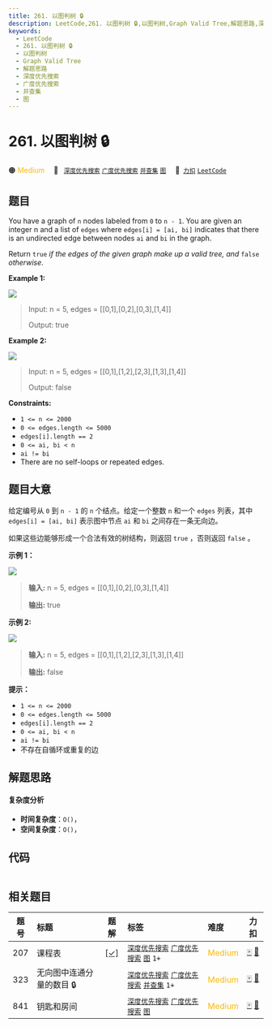```yaml
---
title: 261. 以图判树 🔒
description: LeetCode,261. 以图判树 🔒,以图判树,Graph Valid Tree,解题思路,深度优先搜索,广度优先搜索,并查集,图
keywords:
  - LeetCode
  - 261. 以图判树 🔒
  - 以图判树
  - Graph Valid Tree
  - 解题思路
  - 深度优先搜索
  - 广度优先搜索
  - 并查集
  - 图
---
```


# 261. 以图判树 🔒

🟠 <font color=#ffb800>Medium</font>&emsp; 🔖&ensp; [`深度优先搜索`](/tag/depth-first-search.md) [`广度优先搜索`](/tag/breadth-first-search.md) [`并查集`](/tag/union-find.md) [`图`](/tag/graph.md)&emsp; 🔗&ensp;[`力扣`](https://leetcode.cn/problems/graph-valid-tree) [`LeetCode`](https://leetcode.com/problems/graph-valid-tree)

## 题目

You have a graph of `n` nodes labeled from `0` to `n - 1`. You are given an
integer n and a list of `edges` where `edges[i] = [ai, bi]` indicates that
there is an undirected edge between nodes `ai` and `bi` in the graph.

Return `true` _if the edges of the given graph make up a valid tree, and_
`false` _otherwise_.



**Example 1:**

![](https://fastly.jsdelivr.net/gh/doocs/leetcode@main/solution/0200-0299/0261.Graph%20Valid%20Tree/images/tree1-graph.jpg)

> Input: n = 5, edges = [[0,1],[0,2],[0,3],[1,4]]
> 
> Output: true

**Example 2:**

![](https://fastly.jsdelivr.net/gh/doocs/leetcode@main/solution/0200-0299/0261.Graph%20Valid%20Tree/images/tree2-graph.jpg)

> Input: n = 5, edges = [[0,1],[1,2],[2,3],[1,3],[1,4]]
> 
> Output: false

**Constraints:**

  * `1 <= n <= 2000`
  * `0 <= edges.length <= 5000`
  * `edges[i].length == 2`
  * `0 <= ai, bi < n`
  * `ai != bi`
  * There are no self-loops or repeated edges.


## 题目大意

给定编号从 `0` 到 `n - 1` 的 `n` 个结点。给定一个整数 `n` 和一个 `edges` 列表，其中 `edges[i] = [ai,
bi]` 表示图中节点 `ai` 和 `bi` 之间存在一条无向边。

如果这些边能够形成一个合法有效的树结构，则返回 `true` ，否则返回 `false` 。



**示例 1：**

![](https://fastly.jsdelivr.net/gh/doocs/leetcode@main/solution/0200-0299/0261.Graph%20Valid%20Tree/images/tree1-graph.jpg)

> 
> 
> 
> 
> 
> **输入:** n = 5, edges = [[0,1],[0,2],[0,3],[1,4]]
> 
> **输出:** true

**示例 2:**

![](https://fastly.jsdelivr.net/gh/doocs/leetcode@main/solution/0200-0299/0261.Graph%20Valid%20Tree/images/tree2-graph.jpg)

> 
> 
> 
> 
> 
> **输入:** n = 5, edges = [[0,1],[1,2],[2,3],[1,3],[1,4]]
> 
> **输出:** false



**提示：**

  * `1 <= n <= 2000`
  * `0 <= edges.length <= 5000`
  * `edges[i].length == 2`
  * `0 <= ai, bi < n`
  * `ai != bi`
  * 不存在自循环或重复的边


## 解题思路

#### 复杂度分析

- **时间复杂度**：`O()`，
- **空间复杂度**：`O()`，

## 代码

```javascript

```

## 相关题目

<!-- prettier-ignore -->
| 题号 | 标题 | 题解 | 标签 | 难度 | 力扣 |
| :------: | :------ | :------: | :------ | :------ | :------: |
| 207 | 课程表 | [[✓]](/problem/0207.md) |  [`深度优先搜索`](/tag/depth-first-search.md) [`广度优先搜索`](/tag/breadth-first-search.md) [`图`](/tag/graph.md) `1+` | <font color=#ffb800>Medium</font> | [🀄️](https://leetcode.cn/problems/course-schedule) [🔗](https://leetcode.com/problems/course-schedule) |
| 323 | 无向图中连通分量的数目 🔒 |  |  [`深度优先搜索`](/tag/depth-first-search.md) [`广度优先搜索`](/tag/breadth-first-search.md) [`并查集`](/tag/union-find.md) `1+` | <font color=#ffb800>Medium</font> | [🀄️](https://leetcode.cn/problems/number-of-connected-components-in-an-undirected-graph) [🔗](https://leetcode.com/problems/number-of-connected-components-in-an-undirected-graph) |
| 841 | 钥匙和房间 |  |  [`深度优先搜索`](/tag/depth-first-search.md) [`广度优先搜索`](/tag/breadth-first-search.md) [`图`](/tag/graph.md) | <font color=#ffb800>Medium</font> | [🀄️](https://leetcode.cn/problems/keys-and-rooms) [🔗](https://leetcode.com/problems/keys-and-rooms) |
